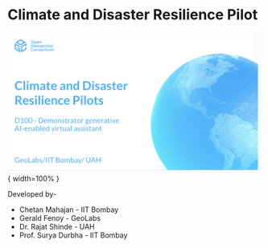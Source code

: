 # Climate and Disaster Resilience Pilot

![Overview](overrides/cdrp.png){ width=100% }

Developed by-

* Chetan Mahajan - IIT Bombay
* Gerald Fenoy - GeoLabs
* Dr. Rajat Shinde - UAH
* Prof. Surya Durbha - IIT Bombay
